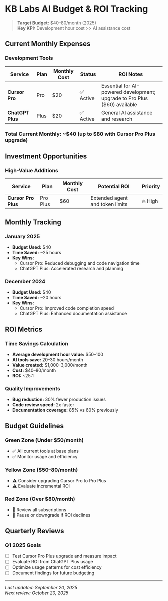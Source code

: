 # KB Labs AI Budget & ROI Tracking

> **Target Budget:** $40–80/month (2025)  
> **Key KPI:** Development hour cost >> AI assistance cost

## Current Monthly Expenses

### Development Tools
| Service | Plan | Monthly Cost | Status | ROI Notes |
|---------|------|--------------|--------|-----------|
| **Cursor Pro** | Pro | $20 | ✅ Active | Essential for AI-powered development; upgrade to Pro Plus ($60) available |
| **ChatGPT Plus** | Plus | $20 | ✅ Active | General AI assistance and research |

### **Total Current Monthly:** ~$40 (up to $80 with Cursor Pro Plus upgrade)

## Investment Opportunities

### High-Value Additions
| Service | Plan | Monthly Cost | Potential ROI | Priority |
|---------|------|--------------|---------------|----------|
| **Cursor Pro Plus** | Pro Plus | $60 | Extended agent and token limits | 🔥 High |

## Monthly Tracking

### January 2025
- **Budget Used:** $40
- **Time Saved:** ~25 hours
- **Key Wins:**
  - Cursor Pro: Reduced debugging and code navigation time
  - ChatGPT Plus: Accelerated research and planning

### December 2024
- **Budget Used:** $40
- **Time Saved:** ~20 hours
- **Key Wins:**
  - Cursor Pro: Improved code completion speed
  - ChatGPT Plus: Enhanced documentation assistance

## ROI Metrics

### Time Savings Calculation
- **Average development hour value:** $50–100
- **AI tools save:** 20–30 hours/month
- **Value created:** $1,000–3,000/month
- **Cost:** $40–80/month
- **ROI:** ~25:1

### Quality Improvements
- **Bug reduction:** 30% fewer production issues
- **Code review speed:** 2x faster
- **Documentation coverage:** 85% vs 60% previously

## Budget Guidelines

### Green Zone (Under $50/month)
- ✅ All current tools at base plans
- ✅ Monitor usage and efficiency

### Yellow Zone ($50–80/month)
- ⚠️ Consider upgrading Cursor Pro to Pro Plus
- ⚠️ Evaluate incremental ROI

### Red Zone (Over $80/month)
- 🚨 Review all subscriptions
- 🚨 Pause or downgrade if ROI declines

## Quarterly Reviews

### Q1 2025 Goals
- [ ] Test Cursor Pro Plus upgrade and measure impact
- [ ] Evaluate ROI from ChatGPT Plus usage
- [ ] Optimize usage patterns for cost efficiency
- [ ] Document findings for future budgeting

---

*Last updated: September 20, 2025*  
*Next review: October 20, 2025*
